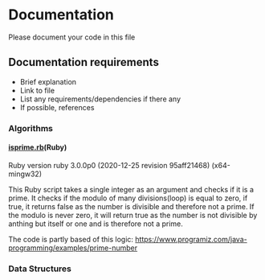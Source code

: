 # Documentation
Please document your code in this file


## Documentation requirements
* Brief explanation
* Link to file
* List any requirements/dependencies if there any
* If possible, references

### Algorithms

#### [isprime.rb](https://github.com/af2111/AlgorithmsAndDataStructures/blob/master/ruby/isprime.rb)(Ruby)
Ruby version ruby 3.0.0p0 (2020-12-25 revision 95aff21468) (x64-mingw32)

This Ruby script takes a single integer as an argument and checks if it is a prime.
It checks if the modulo of many divisions(loop) is equal to zero, if true,
it returns false as the number is divisible and therefore not a prime.
If the modulo is never zero, it will return true as the number is not divisible
by anthing but itself or one and is therefore not a prime.

The code is partly based of this logic:
https://www.programiz.com/java-programming/examples/prime-number


### Data Structures
